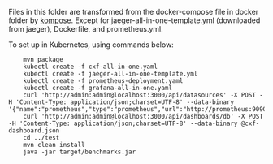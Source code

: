 Files in this folder are transformed from the docker-compose file in docker folder by [kompose](https://github.com/kubernetes/kompose).
Except for jaeger-all-in-one-template.yml (downloaded from jaeger), Dockerfile, and prometheus.yml.


To set up in Kubernetes, using commands below:

		mvn package
		kubectl create -f cxf-all-in-one.yaml
		kubectl create -f jaeger-all-in-one-template.yml
		kubectl create -f prometheus-deployment.yaml
		kubectl create -f grafana-all-in-one.yaml
		curl 'http://admin:admin@localhost:3000/api/datasources' -X POST -H 'Content-Type: application/json;charset=UTF-8' --data-binary '{"name":"prometheus","type":"prometheus","url":"http://prometheus:9090","access":"proxy","isDefault":true}'
		curl 'http://admin:admin@localhost:3000/api/dashboards/db' -X POST -H 'Content-Type: application/json;charset=UTF-8' --data-binary @cxf-dashboard.json
		cd ../test
		mvn clean install
		java -jar target/benchmarks.jar

